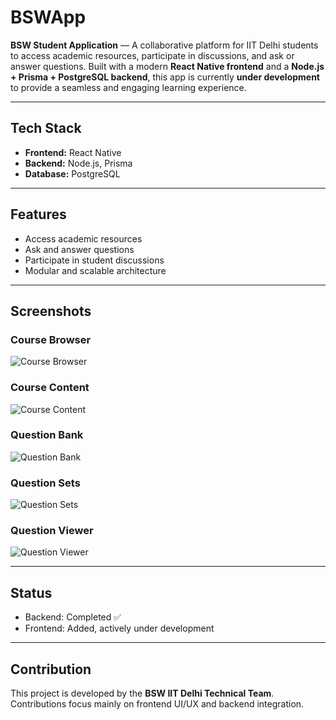 # BSWApp

**BSW Student Application** — A collaborative platform for IIT Delhi students to access academic resources, participate in discussions, and ask or answer questions. Built with a modern **React Native frontend** and a **Node.js + Prisma + PostgreSQL backend**, this app is currently **under development** to provide a seamless and engaging learning experience.

---

## Tech Stack
- **Frontend:** React Native
- **Backend:** Node.js, Prisma
- **Database:** PostgreSQL

---

## Features
- Access academic resources
- Ask and answer questions
- Participate in student discussions
- Modular and scalable architecture

---

## Screenshots

### Course Browser
![Course Browser](./img/course_browser.PNG)

### Course Content
![Course Content](./img/course_content.PNG)

### Question Bank
![Question Bank](./img/question_bank.PNG)

### Question Sets
![Question Sets](./img/question_sets.PNG)

### Question Viewer
![Question Viewer](./img/question_viewer.PNG)

---

## Status
- Backend: Completed ✅  
- Frontend: Added, actively under development

---

## Contribution
This project is developed by the **BSW IIT Delhi Technical Team**. Contributions focus mainly on frontend UI/UX and backend integration.  

